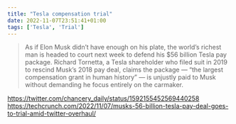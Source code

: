 ```yaml
---
title: "Tesla compensation trial"
date: 2022-11-07T23:51:41+01:00
tags: ['Tesla', 'Trial']
---
```


> As if Elon Musk didn’t have enough on his plate, the world’s richest man is headed to court next week to defend his $56 billion Tesla pay package. Richard Tornetta, a Tesla shareholder who filed suit in 2019 to rescind Musk’s 2018 pay deal, claims the package — “the largest compensation grant in human history” — is unjustly paid to Musk without demanding he focus entirely on the carmaker.

https://twitter.com/chancery_daily/status/1592155452569440258
https://techcrunch.com/2022/11/07/musks-56-billion-tesla-pay-deal-goes-to-trial-amid-twitter-overhaul/